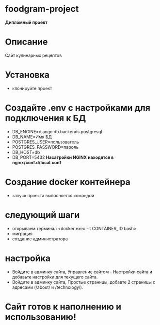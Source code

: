 # foodgram-project

**Дипломный проект**

# Описание
Сайт кулинарных рецептов

# Установка
 - клонируйте проект 
# Создайте .env с настройками для подключения к БД
- DB_ENGINE=django.db.backends.postgresql
- DB_NAME=Имя БД
- POSTGRES_USER=пользователь
- POSTGRES_PASSWORD=пароль
- DB_HOST=db
- DB_PORT=5432
**Насатройки NGINX находятся в nginx/conf.d/local.conf**
# Создание docker контейнера
 - запуск проекта выполняется командой <docker-compose up>
# следующий шаги
 - открываем терминал <docker exec -it CONTAINER_ID bash>
 - миграция <python manage.py migrate>
 - создание администратора <python manage.py createsuperuser>
 # настройка
 - Войдите в админку сайта, Управление сайтом - Настройки сайта и добавьте настройки для текущего сайта.
 - Войдите в админку сайта, Простые страницы, добавте 2 страницы с адресами (/about/ и /technology/).

# Сайт готов к наполнению и использованию!
